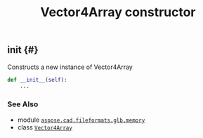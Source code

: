 ﻿---
title: Vector4Array constructor
second_title: Aspose.CAD for Python via .NET API References
description: 
type: docs
weight: 10
url: /python-net/aspose.cad.fileformats.glb.memory/vector4array/__init__/
is_root: false
---

## __init__ {#}

Constructs a new instance of Vector4Array



```python
def __init__(self):
    ...
```





### See Also
* module [`aspose.cad.fileformats.glb.memory`](../../)
* class [`Vector4Array`](/cad/python-net/aspose.cad.fileformats.glb.memory/vector4array)
